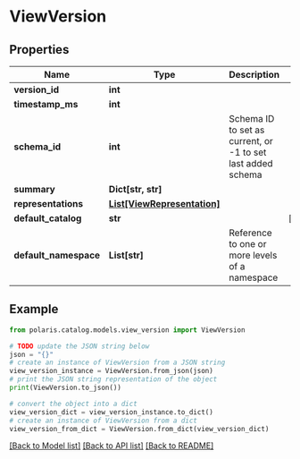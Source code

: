 <!--

 Licensed to the Apache Software Foundation (ASF) under one
 or more contributor license agreements.  See the NOTICE file
 distributed with this work for additional information
 regarding copyright ownership.  The ASF licenses this file
 to you under the Apache License, Version 2.0 (the
 "License"); you may not use this file except in compliance
 with the License.  You may obtain a copy of the License at

   http://www.apache.org/licenses/LICENSE-2.0

 Unless required by applicable law or agreed to in writing,
 software distributed under the License is distributed on an
 "AS IS" BASIS, WITHOUT WARRANTIES OR CONDITIONS OF ANY
 KIND, either express or implied.  See the License for the
 specific language governing permissions and limitations
 under the License.

-->
# ViewVersion


## Properties

Name | Type | Description | Notes
------------ | ------------- | ------------- | -------------
**version_id** | **int** |  | 
**timestamp_ms** | **int** |  | 
**schema_id** | **int** | Schema ID to set as current, or -1 to set last added schema | 
**summary** | **Dict[str, str]** |  | 
**representations** | [**List[ViewRepresentation]**](ViewRepresentation.md) |  | 
**default_catalog** | **str** |  | [optional] 
**default_namespace** | **List[str]** | Reference to one or more levels of a namespace | 

## Example

```python
from polaris.catalog.models.view_version import ViewVersion

# TODO update the JSON string below
json = "{}"
# create an instance of ViewVersion from a JSON string
view_version_instance = ViewVersion.from_json(json)
# print the JSON string representation of the object
print(ViewVersion.to_json())

# convert the object into a dict
view_version_dict = view_version_instance.to_dict()
# create an instance of ViewVersion from a dict
view_version_from_dict = ViewVersion.from_dict(view_version_dict)
```
[[Back to Model list]](../README.md#documentation-for-models) [[Back to API list]](../README.md#documentation-for-api-endpoints) [[Back to README]](../README.md)


